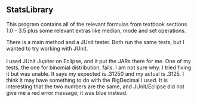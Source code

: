 ## StatsLibrary

This program contains all of the relevant formulas from textbook sections 1.0 - 3.5
plus some relevant extras like median, mode and set operations.

There is a main method and a JUnit tester. Both run the same tests, but I wanted to
try working with JUnit. <br><br> I used JUnit Jupiter on Eclipse, and it put the JARs there for me.
One of my tests, the one for binomial distribution, fails. I am not sure why. I tried fixing it but was unable. It says my expected is .31250 and my actual is .3125. I think it may have something to do with the BigDecimal I used. It is interesting that the two numbers are the same, and JUnit/Eclipse did not give me a red error message; it was blue instead.


